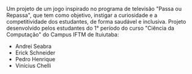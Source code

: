 Um projeto de um jogo inspirado no programa de televisão "Passa ou Repassa", que tem como objetivo, instigar a curiosidade e a competitividade dos estudantes, de forma saudável e inclusiva.
Projeto desenvolvido pelos estudantes do 1° período do curso "Ciência da Computação" do Campus IFTM de Ituiutaba:
- Andrei Seabra
- Erick Schneider
- Pedro Henrique
- Vinícius Chelli
